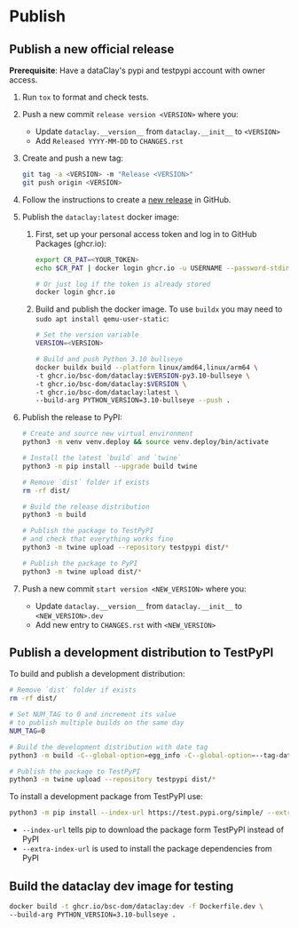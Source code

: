 # Publish

## Publish a new official release

**Prerequisite**: Have a dataClay's pypi and testpypi account with owner access.

1. Run `tox` to format and check tests.
2. Push a new commit `release version <VERSION>` where you:
   - Update `dataclay.__version__` from `dataclay.__init__` to `<VERSION>`
   - Add `Released YYYY-MM-DD` to `CHANGES.rst`

3. Create and push a new tag:
   ```bash
   git tag -a <VERSION> -m "Release <VERSION>"
   git push origin <VERSION>
   ```
4. Follow the instructions to create a [new release](https://docs.github.com/en/repositories/releasing-projects-on-github/managing-releases-in-a-repository) in GitHub.


5. Publish the `dataclay:latest` docker image:
    1. First, set up your personal access token and log in to GitHub Packages (ghcr.io):
        ```bash
        export CR_PAT=<YOUR_TOKEN>
        echo $CR_PAT | docker login ghcr.io -u USERNAME --password-stdin

        # Or just log if the token is already stored
        docker login ghcr.io
        ```
    2. Build and publish the docker image. To use `buildx` you may need to `sudo apt install qemu-user-static`:
        ``` bash
        # Set the version variable
        VERSION=<VERSION>

        # Build and push Python 3.10 bullseye
        docker buildx build --platform linux/amd64,linux/arm64 \
        -t ghcr.io/bsc-dom/dataclay:$VERSION-py3.10-bullseye \
        -t ghcr.io/bsc-dom/dataclay:$VERSION \
        -t ghcr.io/bsc-dom/dataclay:latest \
        --build-arg PYTHON_VERSION=3.10-bullseye --push .
        ```

6. Publish the release to PyPI:

    ```bash
    # Create and source new virtual environment
    python3 -m venv venv.deploy && source venv.deploy/bin/activate

    # Install the latest `build` and `twine`
    python3 -m pip install --upgrade build twine

    # Remove `dist` folder if exists
    rm -rf dist/

    # Build the release distribution
    python3 -m build

    # Publish the package to TestPyPI
    # and check that everything works fine
    python3 -m twine upload --repository testpypi dist/*

    # Publish the package to PyPI
    python3 -m twine upload dist/*
    ```

7. Push a new commit `start version <NEW_VERSION>` where you:
   - Update `dataclay.__version__` from `dataclay.__init__` to `<NEW_VERSION>.dev`
   - Add new entry to `CHANGES.rst` with `<NEW_VERSION>`


## Publish a development distribution to TestPyPI

To build and publish a development distribution:

```bash
# Remove `dist` folder if exists
rm -rf dist/

# Set NUM_TAG to 0 and increment its value 
# to publish multiple builds on the same day
NUM_TAG=0

# Build the development distribution with date tag
python3 -m build -C--global-option=egg_info -C--global-option=--tag-date -C--global-option=--tag-build=$NUM_TAG

# Publish the package to TestPyPI
python3 -m twine upload --repository testpypi dist/*
```

To install a development package from TestPyPI use:

```bash
python3 -m pip install --index-url https://test.pypi.org/simple/ --extra-index-url https://pypi.org/simple/ dataclay
```

- `--index-url` tells pip to download the package form TestPyPI instead of PyPI
- `--extra-index-url` is used to install the package dependencies from PyPI


## Build the dataclay dev image for testing

```bash
docker build -t ghcr.io/bsc-dom/dataclay:dev -f Dockerfile.dev \
--build-arg PYTHON_VERSION=3.10-bullseye .
```

